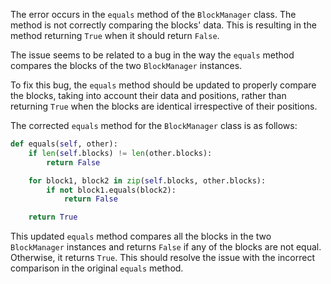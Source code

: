 The error occurs in the `equals` method of the `BlockManager` class. The method is not correctly comparing the blocks' data. This is resulting in the method returning `True` when it should return `False`.

The issue seems to be related to a bug in the way the `equals` method compares the blocks of the two `BlockManager` instances.

To fix this bug, the `equals` method should be updated to properly compare the blocks, taking into account their data and positions, rather than returning `True` when the blocks are identical irrespective of their positions.

The corrected `equals` method for the `BlockManager` class is as follows:

```python
def equals(self, other):
    if len(self.blocks) != len(other.blocks):
        return False

    for block1, block2 in zip(self.blocks, other.blocks):
        if not block1.equals(block2):
            return False

    return True
```

This updated `equals` method compares all the blocks in the two `BlockManager` instances and returns `False` if any of the blocks are not equal. Otherwise, it returns `True`. This should resolve the issue with the incorrect comparison in the original `equals` method.